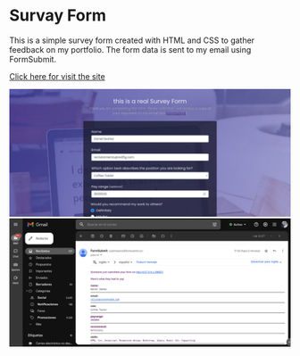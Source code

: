 # Survay Form
This is a simple survey form created with HTML and CSS to gather feedback on my portfolio. The form data is sent to my email using FormSubmit.

[Click here for visit the site](https://drt-dave.github.io/survayform/)

![pantallazo1](./media/survey1readme.png)
![pantallazo2](./media/survey2readme.png)

